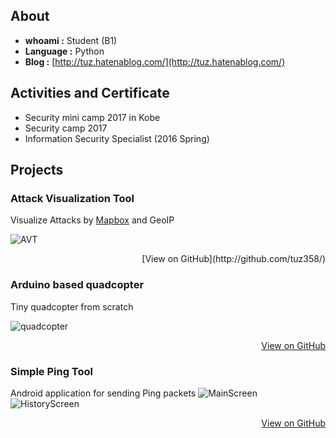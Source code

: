 
## About
- **whoami :**  Student (B1)
- **Language :**  Python
- **Blog :**  [http://tuz.hatenablog.com/](http://tuz.hatenablog.com/)


## Activities and Certificate
- Security mini camp 2017 in Kobe
- Security camp 2017
- Information Security Specialist (2016 Spring)


## Projects
### Attack Visualization Tool
Visualize Attacks by [Mapbox](https://www.mapbox.com) and GeoIP

![AVT](http://tuz358.github.io/img/avt.gif)
<div align="right"> [View on GitHub](http://github.com/tuz358/) </div>

### Arduino based quadcopter
Tiny quadcopter from scratch

![quadcopter](http://tuz358.github.io/img/quadcopter.png) <div align="right">[View on GitHub](http://github.com/tuz358/quadcopter_mk-I/) </div>

### Simple Ping Tool
Android application for sending Ping packets
![MainScreen](http://tuz358.github.io/img/simple-ping-tool.png) ![HistoryScreen](http://tuz358.github.io/img/simple-ping-tool2.png) <div align="right"> [View on GitHub](http://github.com/tuz358/Simple-Ping-Tool/) </div>

<!--
### IDS using Desktop Mascot
[View on GitHub](http://github.com/tuz358/IDS-Desktop-Mascot/)


## Contacts
**email:** contact.kantamori[at]gmail.com
**Twitter:** [@_7U2_](http://twitter.com/_7U2_)
**GitHub:** [@tuz358](http://github.com/tuz358/)


## Welcome to GitHub Pages

You can use the [editor on GitHub](https://github.com/tuz358/tuz358.github.io/edit/master/index.md) to maintain and preview the content for your website in Markdown files.

Whenever you commit to this repository, GitHub Pages will run [Jekyll](https://jekyllrb.com/) to rebuild the pages in your site, from the content in your Markdown files.

### Markdown

Markdown is a lightweight and easy-to-use syntax for styling your writing. It includes conventions for

```markdown
Syntax highlighted code block

# Header 1
## Header 2
### Header 3

- Bulleted
- List

1. Numbered
2. List

**Bold** and _Italic_ and `Code` text

[Link](url) and ![Image](src)
```

For more details see [GitHub Flavored Markdown](https://guides.github.com/features/mastering-markdown/).

### Jekyll Themes

Your Pages site will use the layout and styles from the Jekyll theme you have selected in your [repository settings](https://github.com/tuz358/tuz358.github.io/settings). The name of this theme is saved in the Jekyll `_config.yml` configuration file.

### Support or Contact

Having trouble with Pages? Check out our [documentation](https://help.github.com/categories/github-pages-basics/) or [contact support](https://github.com/contact) and we’ll help you sort it out.
-->
